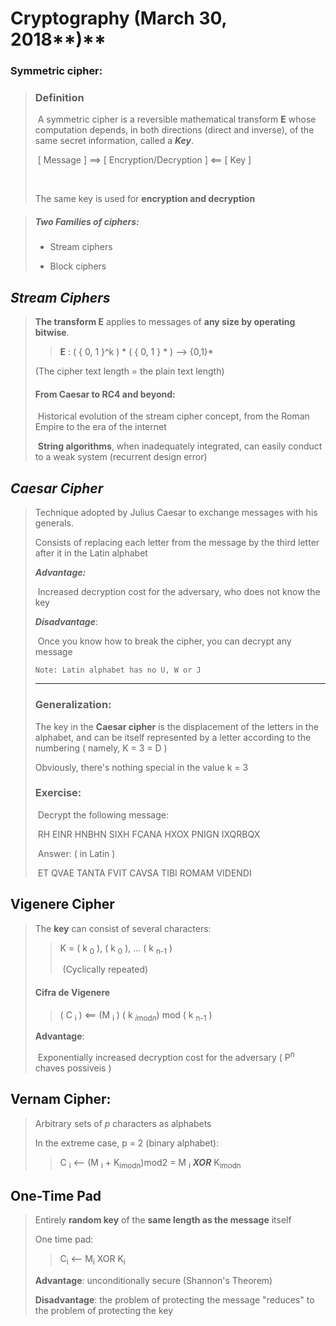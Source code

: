 # Cryptography (March 30, 2018**)**

### **Symmetric cipher:**

> ### Definition
>
> ​	A symmetric cipher is a reversible mathematical transform **E** whose computation depends, in both directions (direct and inverse), of the same secret information, called a ***Key***.
>
> ​	[ Message ] ==> [ Encryption/Decryption ] <== [ Key ] 
>
> ​	
>
> The same key is used for **encryption and decryption**

> ##### Two Families of ciphers:
>
> - Stream ciphers
>
>
> - Block ciphers

## *Stream Ciphers*

>  **The transform E** applies to messages of **any size by operating bitwise**.
>
>  > **E** : ( { 0, 1 }^k )  *  ( { 0, 1 } * )  -->  {0,1}* 
>
>  (The cipher text length = the plain text length)
>
>  #### From Caesar to RC4 and beyond:
>
>  ​	Historical evolution of the stream cipher concept, from the Roman Empire to the era of the internet
>
>  ​	**String algorithms**, when inadequately integrated, can easily conduct to a weak system (recurrent design error)

## *Caesar Cipher*

> Technique adopted by Julius Caesar to exchange messages with his generals.
>
> Consists of replacing each letter from the message by the third letter after it in the Latin alphabet
>
> ***Advantage:*** 
>
> ​	Increased decryption cost for the adversary, who does not know the key
>
> ***Disadvantage***: 
>
> ​	Once you know how to break the cipher, you can decrypt any message
>
> ```
> Note: Latin alphabet has no U, W or J
> ```
>
> ***
>
> ### Generalization:
>
> The key in the  **Caesar cipher** is the displacement of the letters in the alphabet, and can be itself 			represented by a letter according to the numbering ( namely, K = 3 = D )
>
> Obviously, there's nothing special in the value k = 3
>
> ### Exercise:
>
> ​	Decrypt the following message:
>
> ​			RH EINR HNBHN SIXH FCANA HXOX PNIGN IXQRBQX
>
> ​	Answer: ( in Latin )
>
> ​			ET QVAE TANTA FVIT CAVSA TIBI ROMAM VIDENDI

## Vigenere Cipher

> The **key** can consist of several characters:
>
> > K  = ( k <sub>0</sub> ), ( k <sub>0</sub> ), ...  ( k <sub>n-1</sub> ) 
> >
> > ​	(Cyclically repeated)
>
> #### Cifra de Vigenere
>
> > ( C <sub>i</sub> ) <== (M <sub>i</sub> )  ( k <sub>*i*mod*n*</sub>) mod ( k <sub>n-1</sub> ) 
>
> **Advantage**: 
>
> ​	Exponentially increased decryption cost for the adversary ( P<sup>n</sup> chaves possiveis )

## Vernam Cipher:

> Arbitrary sets of *p* characters as alphabets
>
> In the extreme case, p = 2 (binary alphabet): 
>
> > C <sub>i</sub> <-- (M <sub>i</sub> +  K<sub>imodn</sub>)mod2 = M <sub>i</sub> ***XOR*** K<sub>imodn</sub>

## One-Time Pad

> Entirely **random key** of the **same length as the message** itself
>
> One time pad:
>
> > C<sub>i</sub> <-- M<sub>i</sub> XOR K<sub>i</sub>
>
> **Advantage**: unconditionally secure (Shannon's Theorem)
>
> **Disadvantage**: the problem of protecting the message "reduces" to the problem of protecting the key




